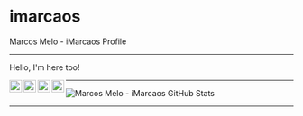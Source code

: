 # imarcaos
Marcos Melo - iMarcaos Profile  

***

Hello, I'm here too!

<a target="_blank" href="mailto:marcaos.melo@gmail.com">
  <img align="left" alt="Gmail" width="22px" src="https://cdn.jsdelivr.net/npm/simple-icons@v3/icons/gmail.svg" />
</a>
<a target="_blank" href="https://fb.com/imarcaos">
  <img align="left" alt="Facebook" width="22px" src="https://cdn.jsdelivr.net/npm/simple-icons@v3/icons/facebook.svg" />
</a>
<a target="_blank" href="https://www.instagram.com/imarcaos/">
  <img align="left" alt="Instagram" width="22px" src="https://cdn.jsdelivr.net/npm/simple-icons@v3/icons/instagram.svg" />
</a>

<a target="_blank" href="https://www.inxinet.com/#sobre/">
  <img align="left" alt="Personal Site" width="22px" src="https://cdn.jsdelivr.net/npm/simple-icons@3.6.0/icons/wordpress.svg" />
</a>  

***

![Marcos Melo - iMarcaos GitHub Stats](https://github-readme-stats.vercel.app/api?username=imarcaos&show_icons=true)  

***

